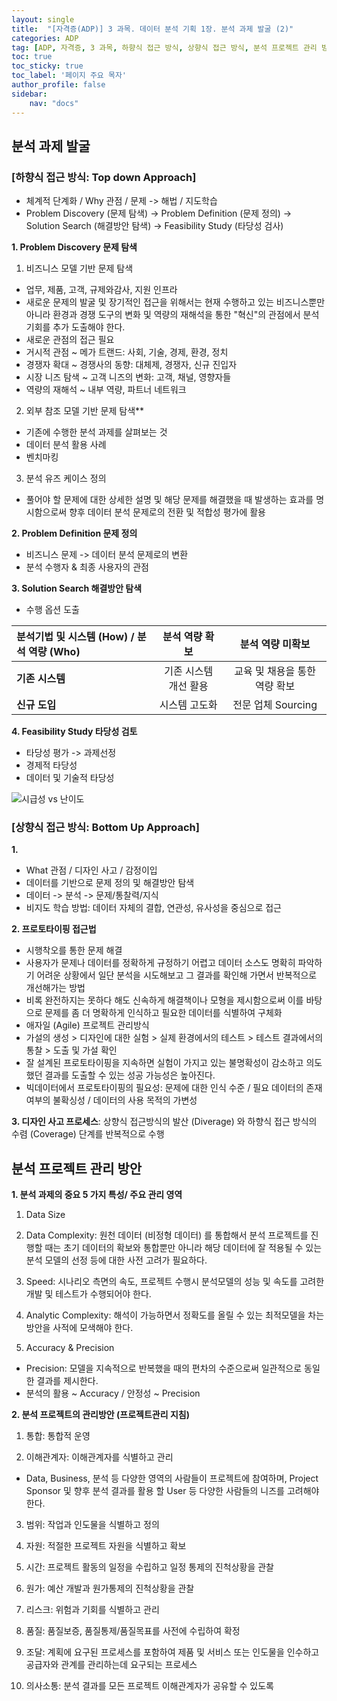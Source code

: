 ```yaml
---
layout: single
title:  "[자격증(ADP)] 3 과목. 데이터 분석 기획 1장. 분석 과제 발굴 (2)"
categories: ADP
tag: [ADP, 자격증, 3 과목, 하향식 접근 방식, 상향식 접근 방식, 분석 프로젝트 관리 방안]
toc: true
toc_sticky: true
toc_label: '페이지 주요 목자'
author_profile: false
sidebar:
    nav: "docs"
---
```




## 분석 과제 발굴

### [하향식 접근 방식: Top down Approach]

- 체계적 단계화 / Why 관점 / 문제 -> 해법 / 지도학습
- Problem Discovery (문제 탐색) -> Problem Definition (문제 정의) -> Solution Search (해결방안 탐색) -> Feasibility Study (타당성 검사)

**1. Problem Discovery 문제 탐색**

1) 비즈니스 모델 기반 문제 탐색

- 업무, 제품, 고객, 규제와감사, 지원 인프라
- 새로운 문제의 발굴 및 장기적인 접근을 위해서는 현재 수행하고 있는 비즈니스뿐만 아니라 환경과 경쟁 도구의 변화 및 역량의 재해석을 통한 "혁신"의 관점에서 분석 기회를 추가 도출해야 한다.
- 새로운 관점의 접근 필요
- 거시적 관점 ~ 메가 트랜드: 사회, 기술, 경제, 환경, 정치
- 경쟁자 확대 ~ 경쟁사의 동향: 대체제, 경쟁자, 신규 진입자
- 시장 니즈 탐색 ~ 고객 니즈의 변화: 고객, 채널, 영향자들
- 역량의 재해석 ~ 내부 역량, 파트너 네트워크

2) 외부 참조 모델 기반 문제 탐색**

- 기존에 수행한 분석 과제를 살펴보는 것
- 데이터 분석 활용 사례
- 벤치마킹

3) 분석 유즈 케이스 정의

- 풀어야 할 문제에 대한 상세한 설명 및 해당 문제를 해결했을 때 발생하는 효과를 명시함으로써 향후 데이터 분석 문제로의 전환 및 적합성 평가에 활용

**2. Problem Definition 문제 정의**

- 비즈니스 문제 -> 데이터 분석 문제로의 변환
- 분석 수행자 & 최종 사용자의 관점

**3. Solution Search 해결방안 탐색**

- 수행 옵션 도출

|분석기법 및 시스템 (How) / 분석 역량 (Who)|분석 역량 확보|분석 역량 미확보|
|:---|:---:|:---:|
|**기존 시스템**|기존 시스템 개선 활용|교육 및 채용을 통한 역량 확보|
|**신규 도입**|시스템 고도화|전문 업체 Sourcing|

**4. Feasibility Study 타당성 검토**

- 타당성 평가 -> 과제선정
- 경제적 타당성
- 데이터 및 기술적 타당성

![시급성 vs 난이도](https://user-images.githubusercontent.com/104074491/167981171-e8d18901-3e20-48e2-961e-d960c508f5d1.png)

### [상향식 접근 방식: Bottom Up Approach]

**1.**

- What 관점 / 디자인 사고 / 감정이입
- 데이터를 기반으로 문제 정의 및 해결방안 탐색
- 데이터 -> 분석 -> 문제/통찰력/지식
- 비지도 학습 방법: 데이터 자체의 결합, 연관성, 유사성을 중심으로 접근

**2. 프로토타이핑 접근법**

- 시행착오를 통한 문제 해결
- 사용자가 문제나 데이터를 정확하게 규정하기 어렵고 데이터 소스도 명확히 파악하기 어려운 상황에서 일단 분석을 시도해보고 그 결과를 확인해 가면서 반복적으로 개선해가는 방법
- 비록 완전하지는 못하다 해도 신속하게 해결책이나 모형을 제시함으로써 이를 바탕으로 문제를 좀 더 명확하게 인식하고 필요한 데이터를 식별하여 구체화
- 애자일 (Agile) 프로젝트 관리방식
- 가설의 생성 > 디자인에 대한 실험 > 실제 환경에서의 테스트 > 테스트 결과에서의 통찰 > 도출 및 가설 확인
- 잘 설계된 프로토타이핑을 지속하면 실험이 가지고 있는 불명확성이 감소하고 의도했던 결과를 도출할 수 있는 성공 가능성은 높아진다.
- 빅데이터에서 프로토타이핑의 필요성: 문제에 대한 인식 수준 / 필요 데이터의 존재 여부의 불확싱성 / 데이터의 사용 목적의 가변성

**3. 디자인 사고 프로세스**: 상향식 접근방식의 발산 (Diverage) 와 하향식 접근 방식의 수렴 (Coverage) 단계를 반복적으로 수행

## 분석 프로젝트 관리 방안

**1. 분석 과제의 중요 5 가지 특성/ 주요 관리 영역**

1) Data Size

2) Data Complexity: 원천 데이터 (비정형 데이터) 를 통합해서 분석 프로젝트를 진행할 때는 초기 데이터의 확보와 통합뿐만 아니라 해당 데이터에 잘 적용될 수 있는 분석 모델의 선정 등에 대한 사전 고려가 필요하다.

3) Speed: 시나리오 측면의 속도, 프로젝트 수행시 분석모델의 성능 및 속도를 고려한 개발 및 테스트가 수행되어야 한다.

4) Analytic Complexity: 해석이 가능하면서 정확도를 올릴 수 있는 최적모델을 차는 방안을 사적에 모색해야 한다.

5) Accuracy & Precision

- Precision: 모델을 지속적으로 반복했을 때의 편차의 수준으로써 일관적으로 동일한 결과를 제시한다.
- 분석의 활용 ~ Accuracy / 안정성 ~ Precision

**2. 분석 프로젝트의 관리방안 (프로젝트관리 지침)**

1) 통합: 통합적 운영

2) 이해관계자: 이해관계자를 식별하고 관리

- Data, Business, 분석 등 다양한 영역의 사람들이 프로젝트에 참여하며, Project Sponsor 및 향후 분석 결과를 활용 할 User 등 다양한 사람들의 니즈를 고려해야 한다.

3) 범위: 작업과 인도물을 식별하고 정의

4) 자원: 적절한 프로젝트 자원을 식별하고 확보

5) 시간: 프로젝트 활동의 일정을 수립하고 일정 통제의 진척상황을 관찰

6) 원가: 예산 개발과 원가통제의 진척상황을 관찰

7) 리스크: 위험과 기회를 식별하고 관리

8) 품질: 품질보증, 품질통제/품질목표를 사전에 수립하여 확정

9) 조달: 계획에 요구된 프로세스를 포함하여 제품 및 서비스 또는 인도물을 인수하고 공급자와 관계를 관리하는데 요구되는 프로세스

10) 의사소통: 분석 결과를 모든 프로젝트 이해관계자가 공유할 수 있도록
